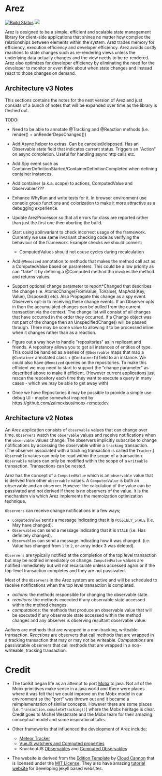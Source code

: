 # Arez

[![Build Status](https://secure.travis-ci.org/realityforge/arez.png?branch=master)](http://travis-ci.org/realityforge/arez)
[<img src="https://img.shields.io/maven-central/v/org.realityforge.arez/arez.svg?label=latest%20release"/>](http://search.maven.org/#search%7Cga%7C1%7Cg%3A%22org.realityforge.arez%22%20a%3A%22arez%22)

Arez is designed to be a simple, efficient and scalable state management library for client-side
applications that shines no matter how complex the relationships between elements within the system.
Arez trades memory for efficiency, execution efficiency and developer efficiency. Arez avoids costly
reactions to state changes such as re-rendering views unless the underlying data actually changes and
the view needs to be re-rendered. Arez also optimizes for developer efficiency by eliminating the need
for the developer to monitor or even think about when state changes and instead react to those changes
on demand.

## Architecture v3 Notes

This sections contains the notes for the next version of Arez and just consists of a bunch of notes
that will be expanded over time as the library is fleshed out.

TODO:
* Need to be able to annotate @Tracking and @Reaction methods (i.e. render() + onRenderDepsChanged())

* Add Async helper to extras. Can be canceled/disposed. Has an Observable state field that indicates
  current status. Triggers an "Action" on async completion. Useful for handling async http calls etc.

* Add Spy event such as ContainerDefinitionStarted/ContainerDefinitionCompleted when defining container
  instances.

* Add container (a.k.a. scope) to actions, ComputedValue and Observables???

* Enhance WhyRun and write tests for it. In browser environment use console group functions and
  colorization to make it more attractive as a debugging experience.

* Update ArezProcessor so that all errors for class are reported rather than just the first one then aborting the build.

* Start using apiInvariant to check incorrect usage of the framework. Currently we use same invariant
  checking code as verifying the behaviour of the framework. Example checks we should convert:
    - ComputedValues should not cause cycles during recalculation

* Add `@Memoized` annotation to methods that makes the method call act as a ComputedValue based on parameters.
  This could be a low priority as can "fake" it by defining a @Computed method tha invokes the method and returns
  values.

* Support optional change parameter to report*Changed that describes the change (i.e.
  AtomicChange(FromValue, ToValue), MapAdd(Key, Value), Disposed() etc). Also Propagate this change
  as a spy event. Observers opt-in to receiving these change events. If an Observer opts in then the
  accumulated changes can be pulled from the current transaction via the context. The change list will
  consist of all changes that have occurred in the order they occurred. If a Change object was not part
  of the change then an UnspecifiedChange() will be passed through. There may be some value to allowing
  it to be processed inline when it changes rather than as a reaction.

* Figure out a way how to handle "repositories" as in replicant and friends. A repository allows you to
  get all instances of entities of type. This could be handled as a series of `@Observable` maps that
  map a `@Container` annotated class + `@ContainerId` field to an instance. We could also have `@Memoized`
  queries on the repositories. To make this efficient we may need to start to support the "change parameter"
  as described above to make it efficient. (However current applications just rescan the repository each
  time they want to execute a query in many cases - which we may be able to get away with)

* Once we have Repositories it may be possible to provide a simple use debug UI - maybe somewhat inspired by
  https://github.com/zalmoxisus/mobx-remotedev

## Architecture v2 Notes

An Arez application consists of `observable` values that can change over time. `Observers` watch the
`observable` values and receive notifications when the `observable` values change. The observers implicitly
subscribe to change notifications by accessing the observable within a `tracking` transaction. (The observer
associated with a tracking transaction is called the `Tracker`.) `Observable` values can only be read within
the scope of a transaction. `Observable` values can only be modified within the scope of a `writeable`
transaction. Transactions can be nested.

Arez has the concept of a `ComputedValue` which is an `observable` value that is derived from other
`observable` values. A `ComputedValue` is both an observable and an observer. However the calculation
of the value can be passivated and not derived if there is no observers of the value. It is the mechanism
via which Arez implements the memoization optimization technique.

`Observers` can receive change notifications in a few ways;

* `ComputedValue` sends a message indicating that it is `POSSIBLY_STALE` (i.e. May have changed).
* `Observables` can send a message indicating that it is `STALE` (i.e. Has definitely changed).
* `Observables` can send a message indicating how it was changed. (i.e. Value has changed from `1` to `2`, or array index 3 was deleted).

`Observers` are typically notified at the completion of the top level transaction but may be notified
immediately on change. `ComputedValue` values are notified immediately but will not recalculate unless
accessed again or if the top-level transaction completes and they are not passivated.

Most of the `Observers` in the Arez system are active and will be scheduled to receive notifications when
the top level transaction is completed.

* _actions_: the methods responsible for changing the observable state.
* _reactions_: the methods executed if any observable state accessed within the method changes.
* _computations_: the methods that produce an observable value that will be executed if any observable
  state accessed within the method changes and any observer is observing resultant observable value.

*Actions* are methods that are wrapped in a non-tracking, writeable transaction. *Reactions* are observers
that call methods that are wrapped in a tracking transaction that may or may not be writeable. *Computations*
are passivatable observers that call methods that are wrapped in a non-writeable, tracking transaction.

# Credit

* The toolkit began life as an attempt to port [Mobx](https://mobx.js.org/) to java. Not all of the Mobx
  primitives make sense in a java world and there were places where it was felt that we could improve on
  the Mobx model in our environment so the "port" was thrown out and it became a reimplementation of similar
  concepts. However there are some places (i.e. `Transaction.completeTracking()`) where the Mobx heritage is
  clear. Credit goes to Michel Weststrate and the Mobx team for their amazing conceptual model and some
  inspirational talks.
  
* Other frameworks that influenced the development of Arez include;
  - [Meteor Tracker](https://docs.meteor.com/api/tracker.html)
  - [VueJS watchers and Computed properties](https://vuejs.org/v2/guide/computed.html)
  -  KnockoutJS [Observables](http://knockoutjs.com/documentation/observables.html) and [Computed Observables](http://knockoutjs.com/documentation/computedObservables.html) 

* The website is derived from the [Edition Template](https://github.com/CloudCannon/edition-jekyll-template)
  by [Cloud Cannon](https://cloudcannon.com/) that is licensed under the [MIT License](https://github.com/CloudCannon/edition-jekyll-template/blob/master/LICENSE).
  They also have amazing [tutorial website](https://learn.cloudcannon.com/) for developing jekyll based websites.

